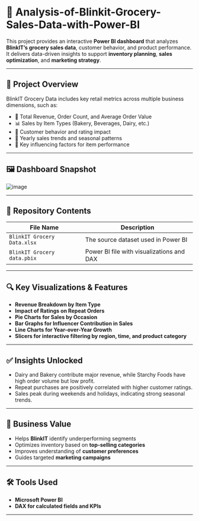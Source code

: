 # 🛒 Analysis-of-Blinkit-Grocery-Sales-Data-with-Power-BI

This project provides an interactive **Power BI dashboard** that analyzes **BlinkIT’s grocery sales data**, customer behavior, and product performance. It delivers data-driven insights to support **inventory planning**, **sales optimization**, and **marketing strategy**.

---

## 📌 Project Overview

BlinkIT Grocery Data includes key retail metrics across multiple business dimensions, such as:

- 🧾 Total Revenue, Order Count, and Average Order Value
- 📊 Sales by Item Types (Bakery, Beverages, Dairy, etc.)
- 👤 Customer behavior and rating impact
- 📅 Yearly sales trends and seasonal patterns
- 🧠 Key influencing factors for item performance

---

## 🖼️ Dashboard Snapshot

![image](https://github.com/user-attachments/assets/1e1cd414-9245-4ff2-981f-24ffe389a73e)

---

## 📁 Repository Contents

| File Name                   | Description                                |
|-----------------------------|--------------------------------------------|
| `BlinkIT Grocery Data.xlsx` | The source dataset used in Power BI        |
| `BlinkIT Grocery data.pbix` | Power BI file with visualizations and DAX  |

---

## 🔍 Key Visualizations & Features

- **Revenue Breakdown by Item Type**  
- **Impact of Ratings on Repeat Orders**  
- **Pie Charts for Sales by Occasion**  
- **Bar Graphs for Influencer Contribution in Sales**  
- **Line Charts for Year-over-Year Growth**  
- **Slicers for interactive filtering by region, time, and product category**

---

## ✅ Insights Unlocked

- Dairy and Bakery contribute major revenue, while Starchy Foods have high order volume but low profit.
- Repeat purchases are positively correlated with higher customer ratings.
- Sales peak during weekends and holidays, indicating strong seasonal trends.

---

## 🧠 Business Value

- Helps **BlinkIT** identify underperforming segments  
- Optimizes inventory based on **top-selling categories**  
- Improves understanding of **customer preferences**  
- Guides targeted **marketing campaigns**

---

## 🛠️ Tools Used

- **Microsoft Power BI**
- **DAX for calculated fields and KPIs**

---



